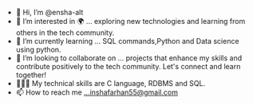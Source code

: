 - 👋 Hi, I’m @ensha-alt
- 👀 I’m interested in 🌍 ... exploring new technologies and learning from others in the tech community.
- 🌱 I’m currently learning ... SQL commands,Python and Data science using python.
- 💞️ I’m looking to collaborate on ... projects that enhance my skills and contribute positively to the tech community. Let's connect and learn together!
- 👩🏼‍💻 My technical skills are C language, RDBMS and SQL.
- 📫 How to reach me ...inshafarhan55@gmail.com
  

<!---
ensha-alt/ensha-alt is a ✨ special ✨ repository because its `README.md` (this file) appears on your GitHub profile.
You can click the Preview link to take a look at your changes.
--->
